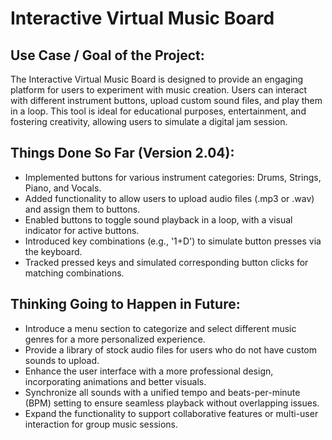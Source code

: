 # Interactive Virtual Music Board

## Use Case / Goal of the Project:
The Interactive Virtual Music Board is designed to provide an engaging platform for users to experiment with music creation. Users can interact with different instrument buttons, upload custom sound files, and play them in a loop. This tool is ideal for educational purposes, entertainment, and fostering creativity, allowing users to simulate a digital jam session.

## Things Done So Far (Version 2.04):
- Implemented buttons for various instrument categories: Drums, Strings, Piano, and Vocals.
- Added functionality to allow users to upload audio files (.mp3 or .wav) and assign them to buttons.
- Enabled buttons to toggle sound playback in a loop, with a visual indicator for active buttons.
- Introduced key combinations (e.g., '1+D') to simulate button presses via the keyboard.
- Tracked pressed keys and simulated corresponding button clicks for matching combinations.

## Thinking Going to Happen in Future:
- Introduce a menu section to categorize and select different music genres for a more personalized experience.
- Provide a library of stock audio files for users who do not have custom sounds to upload.
- Enhance the user interface with a more professional design, incorporating animations and better visuals.
- Synchronize all sounds with a unified tempo and beats-per-minute (BPM) setting to ensure seamless playback without overlapping issues.
- Expand the functionality to support collaborative features or multi-user interaction for group music sessions.
